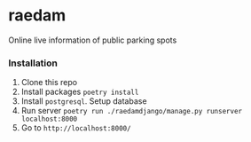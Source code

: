 # raedam
Online live information of public parking spots

### Installation
1. Clone this repo
2. Install packages `poetry install`
3. Install `postgresql`. Setup database
4. Run server `poetry run ./raedamdjango/manage.py runserver localhost:8000`
5. Go to `http://localhost:8000/`
